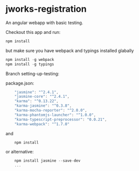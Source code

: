 # jworks-registration
An angular webapp with basic testing.

Checkout this app and run:

```javascript
npm install
```

but make sure you have webpack and typings installed glabally

```javascript
npm install -g webpack  
npm install -g typings
```


Branch setting-up-testing:

package.json:

```javascript
    "jasmine": "^2.4.1",
    "jasmine-core": "^2.4.1",
    "karma": "^0.13.22",
    "karma-jasmine": "^0.3.8",
    "karma-mocha-reporter": "^2.0.0",
    "karma-phantomjs-launcher": "^1.0.0",
    "karma-typescript-preprocessor": "0.0.21",
    "karma-webpack": "^1.7.0"
```
and

```javascript
    npm install
```


or alternative:
```javascript
    npm install jasmine --save-dev
    ...
```
